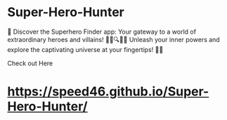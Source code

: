 # Super-Hero-Hunter
🌟 Discover the Superhero Finder app: Your gateway to a world of extraordinary heroes and villains! 🦸‍♀️🔍🦹‍♂️ Unleash your inner powers and explore the captivating universe at your fingertips! 📱✨

Check out Here 

# https://speed46.github.io/Super-Hero-Hunter/
